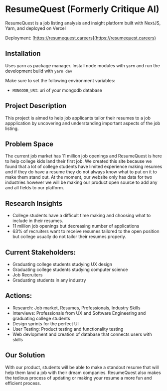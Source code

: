 # ResumeQuest (Formerly Critique AI)
ResumeQuest is a job listing analysis and insight platform built with NextJS, Yarn, and deployed on Vercel

Deployment: [https://resumequest.careers](https://resumequest.careers)

## Installation

Uses yarn as package manager. Install node modules with `yarn` and run the development build with `yarn dev`

Make sure to set the following environment variables:

- `MONGODB_URI`: uri of your mongodb database

## Project Description

This project is aimed to help job applicants tailor their resumes to a job appplication by uncovering and understanding important aspects of the job listing.

## Problem Space

The current job market has 11 million job openings and ResumeQuest is here to help college kids land their first job. We created this site because we found that a lot of college students have limited experience making resumes and if they do have a resume they do not always know what to put on it to make them stand out. At the moment, our website only has data for two industries however we will be making our product open source to add any and all fields to our platform.


## Research Insights

- College students have a difficult time making and choosing what to include in their resumes.
- 11 million job openings but decreasing number of applications
- 63% of recruiters want to receive resumes tailored to the open position but college usually do not tailor their resumes properly.


## Current Stakeholders:

- Graduating college students studying UX design
- Graduating college students studying computer science
- Job Recruiters
- Graduating students in any industry


## Actions:

- Research: Job market, Resumes, Professionals, Industry Skills
- Interviews: Professionals from UX and Software Engineering and graduating college students
- Design sprints for the perfect UI
- User Testing: Product testing and functionality testing
- Web devlopment and creation of database that connects users with skills


## Our Solution

With our product, students will be able to make a standout resume that will help them land a job with their dream companies. ResumeQuest also makes the tedious process of updating or making your resume a more fun and efficient process.
